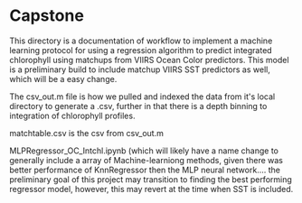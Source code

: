 # Capstone
This directory is a documentation of workflow to implement a machine learning protocol for using a regression algorithm to
 predict integrated chlorophyll using matchups from VIIRS Ocean Color predictors.
 This model is a preliminary build to include matchup VIIRS SST predictors as well, which will be a easy change.



The csv_out.m file is how we pulled and indexed the data from it's local directory to generate a .csv, further in that there is a depth 
binning to integration of chlorophyll profiles.

matchtable.csv is the csv from csv_out.m 

MLPRegressor_OC_Intchl.ipynb (which will likely have a name change to generally include a array of Machine-learniong methods, given there 
was better performance of KnnRegressor then the MLP neural network.... the preliminary goal of this project may transition to finding the 
best performing regressor model, however, this may revert at the time when SST is included. 

 
